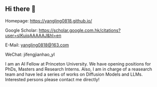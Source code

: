 ## Hi there 👋

<!--
**YangLing0818/YangLing0818** is a ✨ _special_ ✨ repository because its `README.md` (this file) appears on your GitHub profile.

Here are some ideas to get you started:

- 🔭 I’m currently working on ...
- 🌱 I’m currently learning ...
- 👯 I’m looking to collaborate on ...
- 🤔 I’m looking for help with ...
- 💬 Ask me about ...
- 📫 How to reach me: ...
- 😄 Pronouns: ...
- ⚡ Fun fact: ...
--> 

Homepage: https://yangling0818.github.io/

Google Scholar: https://scholar.google.com.hk/citations?user=sIKujqAAAAAJ&hl=en

E-Mail: yangling0818@163.com 

WeChat: jifengjianhao_yl

I am an AI Fellow at Princeton University. We have opening positions for PhDs, Masters and Research Interns. Also, I am in charge of a reasearch team and have led a series of works on Diffusion Models and LLMs. Interested persons please contact me directly!

